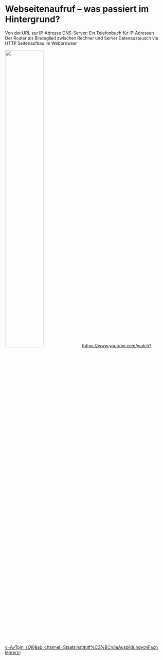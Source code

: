 <h1>Webseitenaufruf – was passiert im Hintergrund?</h1>

Von der URL zur IP-Adresse
DNS-Server: Ein Telefonbuch für IP-Adressen
Der Router als Bindeglied zwischen Rechner und Server
Datenaustausch via HTTP
Seitenaufbau im Webbrowser

<img src="https://i.ytimg.com/vi/Hc79sDi3f0U/maxresdefault.jpg" width="50%">(https://www.youtube.com/watch?v=AvTpjn_sOi0&ab_channel=Staatsinstitutf%C3%BCrdieAusbildungvonFachlehrern)
